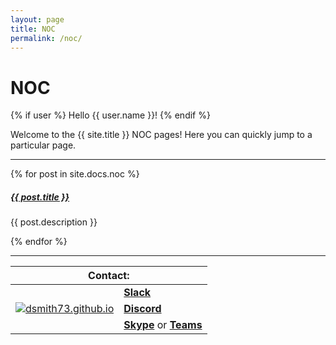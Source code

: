 ```yaml
---
layout: page
title: NOC
permalink: /noc/
---
```


# NOC

{% if user %}
  Hello {{ user.name }}!
{% endif %}

Welcome to the {{ site.title }} NOC pages! Here you can quickly jump to a 
particular page.

<div class="section-index">
    <hr class="panel-line">
    {% for post in site.docs.noc  %}        
    <div class="entry">
    <h5><a href="{{ post.url | prepend: site.baseurl }}">{{ post.title }}</a></h5>
    <p>{{ post.description }}</p>
    </div>{% endfor %}
</div>







---

<table>
    <thead>
        <tr>
            <th colspan=2>Contact:</th>
        </tr>
    </thead>
    <tbody>
        <tr>
            <td rowspan=3><a href="https://dsmith73.github.io"><img src="https://avatars1.githubusercontent.com/u/44279121?s=60&u=7a933a33b51505f9d6435eeffae1c8156a47dc77&v=4" alt="dsmith73.github.io"></a></td>
            <td><b><a href="https://101101workspace.slack.com/archives/D012ESWSXHQ" alt="dsmith73 on Slack">Slack</a></b></td>
        </tr>
        <tr>
            <td><b><a href="https://discord.gg/RmzVNzx" alt="dsmith73 on Discord">Discord</a></b></td>
        </tr>
        <tr>
            <td><b><a href="skype:dsmith73?chat">Skype</a></b> or <b><a href="https://teams.microsoft.com/l/chat/0/0?users=dsmith73@gmail.com">Teams</b></a></td>
        </tr>
    </tbody>
</table>

